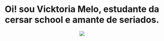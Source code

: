 <h1 align="center" >Oi! sou Vicktoria Melo, estudante da cersar school e amante de seriados.</h1>

<p align="center">
 <img src="https://img1.picmix.com/output/pic/normal/1/6/4/7/11307461_d69aa.gif" > 
</p>

